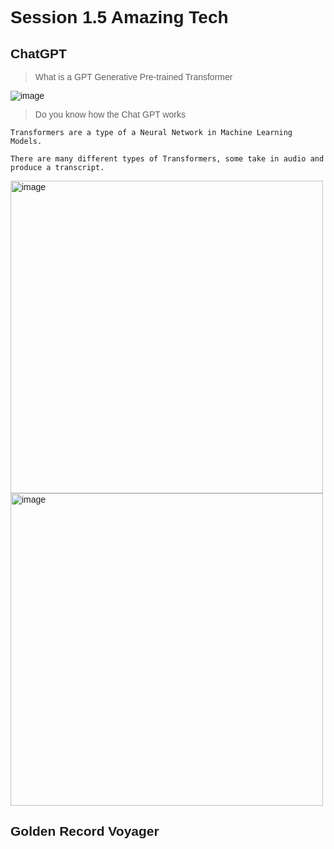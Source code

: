 <!-- Link to Google Font -->
<link href="https://fonts.googleapis.com/css2?family=Montserrat:ital,wght@0,100..900;1,100..900&display=swa" rel="stylesheet">


<span style="font-family: 'Montserrat', sans-serif;">

# Session 1.5 Amazing Tech

## ChatGPT

> What is a GPT
Generative Pre-trained Transformer

![image](https://github.com/user-attachments/assets/b7b0c6b5-eede-4037-8656-71e98e3cf962)


>Do you know how the Chat GPT works
```
Transformers are a type of a Neural Network in Machine Learning Models.

There are many different types of Transformers, some take in audio and produce a transcript. 
```

<img width="500" alt="image" src="https://github.com/user-attachments/assets/d1509be9-b92b-423f-a78a-48302a4d4921">



<img width="500" alt="image" src="https://github.com/user-attachments/assets/51ffaa56-afd0-42f6-b309-4432a179dc5b">





## Golden Record Voyager

</span>
